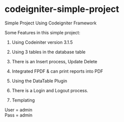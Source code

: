 # codeigniter-simple-project

Simple Project Using Codeigniter Framework

Some Features in this simple project:

1. Using Codeiniter version 3.1.5

2. Using 3 tables in the database table

3. There is an Insert process, Update Delete

4. Integrated FPDF & can print reports into PDF

5. Using the DataTable Plugin

6. There is a Login and Logout process.

7. Templating

User = admin </br>
Pass = admin
